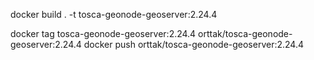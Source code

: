 docker build . -t tosca-geonode-geoserver:2.24.4



docker tag tosca-geonode-geoserver:2.24.4 orttak/tosca-geonode-geoserver:2.24.4
docker push orttak/tosca-geonode-geoserver:2.24.4



